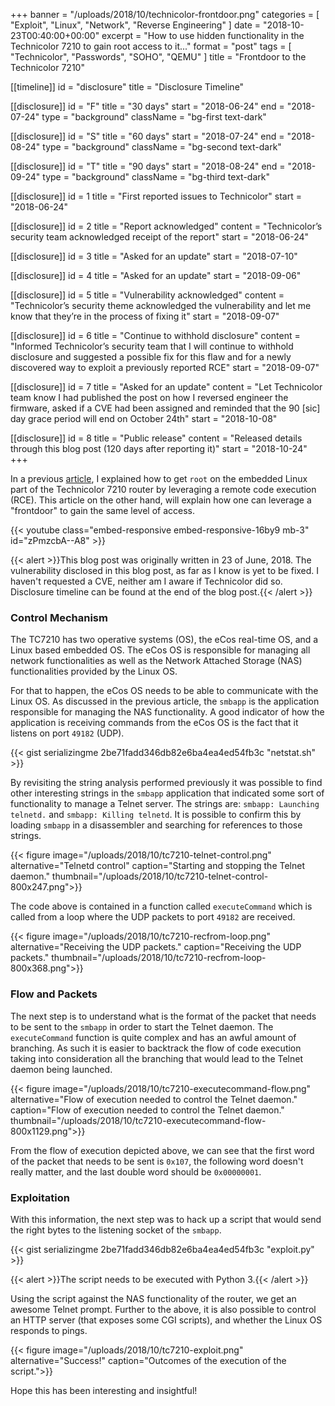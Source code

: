 +++
banner = "/uploads/2018/10/technicolor-frontdoor.png"
categories = [ "Exploit", "Linux", "Network", "Reverse Engineering" ]
date = "2018-10-23T00:40:00+00:00"
excerpt = "How to use hidden functionality in the Technicolor 7210 to gain root access to it..."
format = "post"
tags = [ "Technicolor", "Passwords", "SOHO", "QEMU" ]
title = "Frontdoor to the Technicolor 7210"

[[timeline]]
id = "disclosure"
title = "Disclosure Timeline"

[[disclosure]]
id = "F"
title = "30 days"
start = "2018-06-24"
end = "2018-07-24"
type = "background"
className = "bg-first text-dark"

[[disclosure]]
id = "S"
title = "60 days"
start = "2018-07-24"
end = "2018-08-24"
type = "background"
className = "bg-second text-dark"

[[disclosure]]
id = "T"
title = "90 days"
start = "2018-08-24"
end = "2018-09-24"
type = "background"
className = "bg-third text-dark"

[[disclosure]]
id = 1
title = "First reported issues to Technicolor"
start = "2018-06-24"

[[disclosure]]
id = 2
title = "Report acknowledged"
content = "Technicolor’s security team acknowledged receipt of the report"
start = "2018-06-24"

[[disclosure]]
id = 3
title = "Asked for an update"
start = "2018-07-10"

[[disclosure]]
id = 4
title = "Asked for an update"
start = "2018-09-06"

[[disclosure]]
id = 5
title = "Vulnerability acknowledged"
content = "Technicolor’s security theme acknowledged the vulnerability and let me know that they’re in the process of fixing it"
start = "2018-09-07"

[[disclosure]]
id = 6
title = "Continue to withhold disclosure"
content = "Informed Technicolor’s security team that I will continue to withhold disclosure and suggested a possible fix for this flaw and for a newly discovered way to exploit a previously reported RCE"
start = "2018-09-07"

[[disclosure]]
id = 7
title = "Asked for an update"
content = "Let Technicolor team know I had published the post on how I reversed engineer the firmware, asked if a CVE had been assigned and reminded that the 90 [sic] day grace period will end on October 24th"
start = "2018-10-08"

[[disclosure]]
id = 8
title = "Public release"
content = "Released details through this blog post (120 days after reporting it)"
start = "2018-10-24"
+++

In a previous [article][1], I explained how to get `root` on the embedded Linux part of the Technicolor 7210 router by leveraging a remote code execution (RCE). This article on the other hand, will explain how one can leverage a "frontdoor" to gain the same level of access.

<!--more-->

{{< youtube class="embed-responsive embed-responsive-16by9 mb-3" id="zPmzcbA--A8" >}}

{{< alert >}}This blog post was originally written in 23 of June, 2018. The vulnerability disclosed in this blog post, as far as I know is yet to be fixed. I haven't requested a CVE, neither am I aware if Technicolor did so. Disclosure timeline can be found at the end of the blog post.{{< /alert >}}

### Control Mechanism

The TC7210 has two operative systems (OS), the eCos real-time OS, and a Linux based embedded OS. The eCos OS is responsible for managing all network functionalities as well as the Network Attached Storage (NAS) functionalities provided by the Linux OS.

For that to happen, the eCos OS needs to be able to communicate with the Linux OS. As discussed in the previous article, the `smbapp` is the application responsible for managing the NAS functionality. A good indicator of how the application is receiving commands from the eCos OS is the fact that it listens on port `49182` (UDP).

{{< gist serializingme 2be71fadd346db82e6ba4ea4ed54fb3c "netstat.sh" >}}

By revisiting the string analysis performed previously it was possible to find other interesting strings in the `smbapp` application that indicated some sort of functionality to manage a Telnet server. The strings are: `smbapp: Launching telnetd.` and `smbapp: Killing telnetd`. It is possible to confirm this by loading `smbapp` in a disassembler and searching for references to those strings.

{{< figure image="/uploads/2018/10/tc7210-telnet-control.png" alternative="Telnetd control" caption="Starting and stopping the Telnet daemon."  thumbnail="/uploads/2018/10/tc7210-telnet-control-800x247.png">}}

The code above is contained in a function called `executeCommand` which is called from a loop where the UDP packets to port `49182` are received.

{{< figure image="/uploads/2018/10/tc7210-recfrom-loop.png" alternative="Receiving the UDP packets." caption="Receiving the UDP packets."  thumbnail="/uploads/2018/10/tc7210-recfrom-loop-800x368.png">}}

### Flow and Packets

The next step is to understand what is the format of the packet that needs to be sent to the `smbapp` in order to start the Telnet daemon. The `executeCommand` function is quite complex and has an awful amount of branching. As such it is easier to backtrack the flow of code execution taking into consideration all the branching that would lead to the Telnet daemon being launched.

{{< figure image="/uploads/2018/10/tc7210-executecommand-flow.png" alternative="Flow of execution needed to control the Telnet daemon." caption="Flow of execution needed to control the Telnet daemon."  thumbnail="/uploads/2018/10/tc7210-executecommand-flow-800x1129.png">}}

From the flow of execution depicted above, we can see that the first word of the packet that needs to be sent is `0x107`, the following word doesn't really matter, and the last double word should be `0x00000001`.

### Exploitation

With this information, the next step was to hack up a script that would send the right bytes to the listening socket of the `smbapp`.

{{< gist serializingme 2be71fadd346db82e6ba4ea4ed54fb3c "exploit.py" >}}

{{< alert >}}The script needs to be executed with Python 3.{{< /alert >}}

Using the script against the NAS functionality of the router, we get an awesome Telnet prompt. Further to the above, it is also possible to control an HTTP server (that exposes some CGI scripts), and whether the Linux OS responds to pings.

{{< figure image="/uploads/2018/10/tc7210-exploit.png" alternative="Success!" caption="Outcomes of the execution of the script.">}}

Hope this has been interesting and insightful!

[1]: /2018/06/03/rooting-the-technicolor-7210/ "Rooting the Technicolor 7210"

